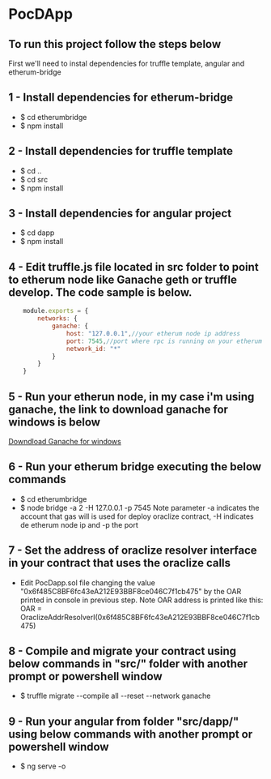 # PocDApp
## To run this project follow the steps below
First we'll need to instal dependencies for truffle template, angular and etherum-bridge

## 1 - Install dependencies for etherum-bridge
* $ cd etherumbridge
* $ npm install

## 2 - Install dependencies for truffle template 
* $ cd ..
* $ cd src
* $ npm install

## 3 - Install dependencies for angular project
* $ cd dapp
* $ npm install

## 4 - Edit truffle.js file located in src folder to point to etherum node like Ganache geth or truffle develop. The code sample is below.
```javascript
    module.exports = {
        networks: {
            ganache: {
                host: "127.0.0.1",//your etherum node ip address
                port: 7545,//port where rpc is running on your etherum node
                network_id: "*"       
            }
        }
    }
```
## 5 - Run your etherun node, in my case i'm using ganache, the link to download ganache for windows is below
[Downdload Ganache for windows](https://truffleframework.com/ganache)

## 6 - Run your etherum bridge executing the below commands
* $ cd etherumbridge
* $ node bridge -a 2 -H 127.0.0.1 -p 7545
Note parameter -a indicates the account that gas will is used for deploy oraclize contract, -H indicates de etherum node ip and -p the port

## 7 - Set the address of oraclize resolver interface in your contract that uses the oraclize calls
* Edit PocDapp.sol file changing the value "0x6f485C8BF6fc43eA212E93BBF8ce046C7f1cb475" by the OAR printed in console in previous step.
Note OAR address is printed like this: OAR = OraclizeAddrResolverI(0x6f485C8BF6fc43eA212E93BBF8ce046C7f1cb475)

## 8 - Compile and migrate your contract using below commands in "src/" folder with another prompt or powershell window
* $ truffle migrate --compile all --reset --network ganache

## 9 - Run your angular from folder "src/dapp/" using below commands with another prompt or powershell window
* $ ng serve -o